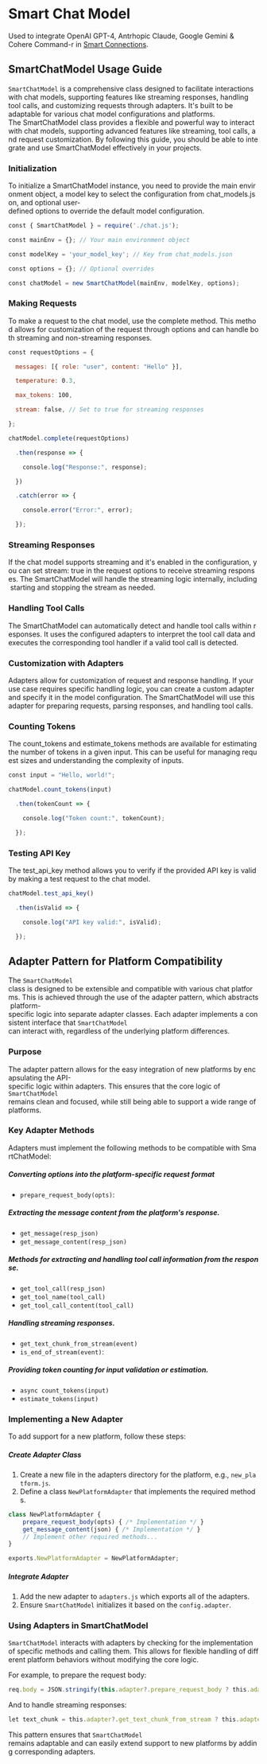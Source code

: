 # Smart Chat Model
Used to integrate OpenAI GPT-4, Antrhopic Claude, Google Gemini & Cohere Command-r in [Smart Connections](https://github.com/brianpetro/obsidian-smart-connections).

## SmartChatModel Usage Guide
`SmartChatModel` is a comprehensive class designed to facilitate interactions with chat models, supporting features like streaming responses, handling tool calls, and customizing requests through adapters. It's built to be adaptable for various chat model configurations and platforms.
The SmartChatModel class provides a flexible and powerful way to interact with chat models, supporting advanced features like streaming, tool calls, and request customization. By following this guide, you should be able to integrate and use SmartChatModel effectively in your projects.

### Initialization
To initialize a SmartChatModel instance, you need to provide the main environment object, a model key to select the configuration from chat_models.json, and optional user-defined options to override the default model configuration.

```js
const { SmartChatModel } = require('./chat.js');

const mainEnv = {}; // Your main environment object

const modelKey = 'your_model_key'; // Key from chat_models.json

const options = {}; // Optional overrides

const chatModel = new SmartChatModel(mainEnv, modelKey, options);
```

### Making Requests
To make a request to the chat model, use the complete method. This method allows for customization of the request through options and can handle both streaming and non-streaming responses.

```js
const requestOptions = {

  messages: [{ role: "user", content: "Hello" }],

  temperature: 0.3,

  max_tokens: 100,

  stream: false, // Set to true for streaming responses

};

chatModel.complete(requestOptions)

  .then(response => {

    console.log("Response:", response);

  })

  .catch(error => {

    console.error("Error:", error);

  });
```


### Streaming Responses
If the chat model supports streaming and it's enabled in the configuration, you can set stream: true in the request options to receive streaming responses. The SmartChatModel will handle the streaming logic internally, including starting and stopping the stream as needed.

### Handling Tool Calls
The SmartChatModel can automatically detect and handle tool calls within responses. It uses the configured adapters to interpret the tool call data and executes the corresponding tool handler if a valid tool call is detected.

### Customization with Adapters
Adapters allow for customization of request and response handling. If your use case requires specific handling logic, you can create a custom adapter and specify it in the model configuration. The SmartChatModel will use this adapter for preparing requests, parsing responses, and handling tool calls.

### Counting Tokens
The count_tokens and estimate_tokens methods are available for estimating the number of tokens in a given input. This can be useful for managing request sizes and understanding the complexity of inputs.

```js
const input = "Hello, world!";

chatModel.count_tokens(input)

  .then(tokenCount => {

    console.log("Token count:", tokenCount);

  });
```

### Testing API Key
The test_api_key method allows you to verify if the provided API key is valid by making a test request to the chat model.

```js
chatModel.test_api_key()

  .then(isValid => {

    console.log("API key valid:", isValid);

  });
```




## Adapter Pattern for Platform Compatibility
The `SmartChatModel` class is designed to be extensible and compatible with various chat platforms. This is achieved through the use of the adapter pattern, which abstracts platform-specific logic into separate adapter classes. Each adapter implements a consistent interface that `SmartChatModel` can interact with, regardless of the underlying platform differences.

### Purpose
The adapter pattern allows for the easy integration of new platforms by encapsulating the API-specific logic within adapters. This ensures that the core logic of `SmartChatModel` remains clean and focused, while still being able to support a wide range of platforms.

### Key Adapter Methods
Adapters must implement the following methods to be compatible with SmartChatModel:

##### Converting options into the platform-specific request format
- `prepare_request_body(opts)`:

##### Extracting the message content from the platform's response.
- `get_message(resp_json)`
- `get_message_content(resp_json)`

##### Methods for extracting and handling tool call information from the response.
- `get_tool_call(resp_json)`
- `get_tool_name(tool_call)`
- `get_tool_call_content(tool_call)`

##### Handling streaming responses.
- `get_text_chunk_from_stream(event)`
- `is_end_of_stream(event)`: 

##### Providing token counting for input validation or estimation.
- `async count_tokens(input)` 
- `estimate_tokens(input)`

### Implementing a New Adapter
To add support for a new platform, follow these steps:
##### Create Adapter Class
1. Create a new file in the adapters directory for the platform, e.g., `new_platform.js`. 
2. Define a class `NewPlatformAdapter` that implements the required methods.

```js
class NewPlatformAdapter {
    prepare_request_body(opts) { /* Implementation */ }
    get_message_content(json) { /* Implementation */ }
    // Implement other required methods...
}

exports.NewPlatformAdapter = NewPlatformAdapter;
```
##### Integrate Adapter
1. Add the new adapter to `adapters.js` which exports all of the adapters.
2. Ensure `SmartChatModel` initializes it based on the `config.adapter`.

### Using Adapters in SmartChatModel
`SmartChatModel` interacts with adapters by checking for the implementation of specific methods and calling them. This allows for flexible handling of different platform behaviors without modifying the core logic.

For example, to prepare the request body:

```js
req.body = JSON.stringify(this.adapter?.prepare_request_body ? this.adapter.prepare_request_body(body) : body);
```

And to handle streaming responses:

```js
let text_chunk = this.adapter?.get_text_chunk_from_stream ? this.adapter.get_text_chunk_from_stream(event) : defaultTextChunkHandling(event);
```

This pattern ensures that `SmartChatModel` remains adaptable and can easily extend support to new platforms by adding corresponding adapters.